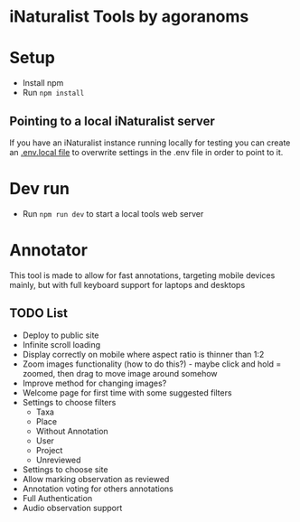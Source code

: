 # iNaturalist Tools by agoranoms

# Setup
- Install npm
- Run `npm install`

## Pointing to a local iNaturalist server
If you have an iNaturalist instance running locally for testing you can create an [.env.local file](https://vite.dev/guide/env-and-mode#env-files) to overwrite settings in the .env file in order to point to it.

# Dev run
- Run `npm run dev` to start a local tools web server

# Annotator
This tool is made to allow for fast annotations, targeting mobile devices mainly, but with full keyboard support for laptops and desktops

## TODO List
- Deploy to public site
- Infinite scroll loading
- Display correctly on mobile where aspect ratio is thinner than 1:2
- Zoom images functionality (how to do this?) - maybe click and hold = zoomed, then drag to move image around somehow
- Improve method for changing images?
- Welcome page for first time with some suggested filters
- Settings to choose filters
    - Taxa
    - Place
    - Without Annotation
    - User
    - Project
    - Unreviewed
- Settings to choose site
- Allow marking observation as reviewed
- Annotation voting for others annotations
- Full Authentication
- Audio observation support
